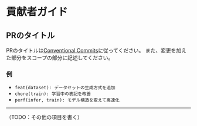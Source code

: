 # 貢献者ガイド

## PRのタイトル

PRのタイトルは[Conventional Commits](https://www.conventionalcommits.org/ja/v1.0.0/)に従ってください。
また、変更を加えた部分をスコープの部分に記述してください。

### 例

- `feat(dataset): データセットの生成方式を追加`
- `chore(train): 学習中の表記を改善`
- `perf(infer, train): モデル構造を変えて高速化`

---

（TODO：その他の項目を書く）
